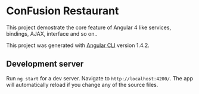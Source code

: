 # ConFusion Restaurant

This project demostrate the core feature of Angular 4 like services, bindings, AJAX, interface and so on..


This project was generated with [Angular CLI](https://github.com/angular/angular-cli) version 1.4.2.


## Development server

Run `ng start` for a dev server. Navigate to `http://localhost:4200/`. The app will automatically reload if you change any of the source files.
